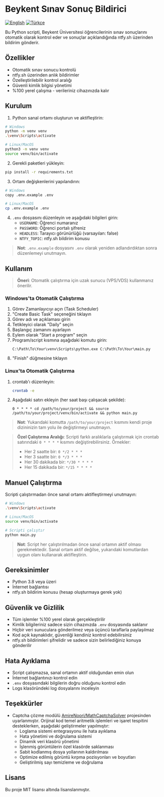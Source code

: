 # Beykent Sınav Sonuç Bildirici

[![English](https://img.shields.io/badge/English-EN-blue)](README.en.md)
[![Türkçe](https://img.shields.io/badge/Türkçe-TR-red)](README.md)

Bu Python scripti, Beykent Üniversitesi öğrencilerinin sınav sonuçlarını otomatik olarak kontrol eder ve sonuçlar açıklandığında ntfy.sh üzerinden bildirim gönderir.

## Özellikler

- Otomatik sınav sonucu kontrolü
- ntfy.sh üzerinden anlık bildirimler
- Özelleştirilebilir kontrol aralığı
- Güvenli kimlik bilgisi yönetimi
- %100 yerel çalışma - verileriniz cihazınızda kalır

## Kurulum

1. Python sanal ortamı oluşturun ve aktifleştirin:

```bash
# Windows
python -m venv venv
.\venv\Scripts\activate

# Linux/MacOS
python3 -m venv venv
source venv/bin/activate
```

2. Gerekli paketleri yükleyin:

```bash
pip install -r requirements.txt
```

3. Ortam değişkenlerini yapılandırın:

```bash
# Windows
copy .env.example .env

# Linux/MacOS
cp .env.example .env
```

4. `.env` dosyasını düzenleyin ve aşağıdaki bilgileri girin:
   - `USERNAME`: Öğrenci numaranız
   - `PASSWORD`: Öğrenci portalı şifreniz
   - `HEADLESS`: Tarayıcı görünürlüğü (varsayılan: false)
   - `NTFY_TOPIC`: ntfy.sh bildirim konusu

> **Not**: `.env.example` dosyasını `.env` olarak yeniden adlandırdıktan sonra düzenlemeyi unutmayın.

## Kullanım

> **Öneri**: Otomatik çalıştırma için uzak sunucu (VPS/VDS) kullanmanız önerilir.

### Windows'ta Otomatik Çalıştırma

1. Görev Zamanlayıcıyı açın (Task Scheduler)
2. "Create Basic Task" seçeneğini tıklayın
3. Görev adı ve açıklaması girin
4. Tetikleyici olarak "Daily" seçin
5. Başlangıç zamanını ayarlayın
6. Eylem olarak "Start a program" seçin
7. Program/script kısmına aşağıdaki komutu girin:
   ```
   C:\Path\To\Your\venv\Scripts\python.exe C:\Path\To\Your\main.py
   ```
8. "Finish" düğmesine tıklayın

### Linux'ta Otomatik Çalıştırma

1. crontab'ı düzenleyin:
   ```bash
   crontab -e
   ```

2. Aşağıdaki satırı ekleyin (her saat başı çalışacak şekilde):
   ```
   0 * * * * cd /path/to/your/project && source /path/to/your/project/venv/bin/activate && python main.py
   ```

> **Not**: Yukarıdaki komutta `/path/to/your/project` kısmını kendi proje dizininizin tam yolu ile değiştirmeyi unutmayın.

> **Özel Çalıştırma Aralığı**: Scripti farklı aralıklarla çalıştırmak için crontab satırındaki `0 * * * *` kısmını değiştirebilirsiniz. Örnekler:
> - Her 2 saatte bir: `0 */2 * * *`
> - Her 3 saatte bir: `0 */3 * * *`
> - Her 30 dakikada bir: `*/30 * * * *`
> - Her 15 dakikada bir: `*/15 * * * *`

## Manuel Çalıştırma

Scripti çalıştırmadan önce sanal ortamı aktifleştirmeyi unutmayın:

```bash
# Windows
.\venv\Scripts\activate

# Linux/MacOS
source venv/bin/activate

# Scripti çalıştır
python main.py
```

> **Not**: Script her çalıştırılmadan önce sanal ortamın aktif olması gerekmektedir. Sanal ortam aktif değilse, yukarıdaki komutlardan uygun olanı kullanarak aktifleştirin.

## Gereksinimler

- Python 3.8 veya üzeri
- İnternet bağlantısı
- ntfy.sh bildirim konusu (hesap oluşturmaya gerek yok)

## Güvenlik ve Gizlilik

- Tüm işlemler %100 yerel olarak gerçekleştirilir
- Kimlik bilgileriniz sadece sizin cihazınızda `.env` dosyasında saklanır
- Hiçbir veri sunuculara gönderilmez veya üçüncü taraflarla paylaşılmaz
- Kod açık kaynaklıdır, güvenliği kendiniz kontrol edebilirsiniz
- ntfy.sh bildirimleri şifrelidir ve sadece sizin belirlediğiniz konuya gönderilir

## Hata Ayıklama

- Script çalışmazsa, sanal ortamın aktif olduğundan emin olun
- İnternet bağlantınızı kontrol edin
- `.env` dosyasındaki bilgilerin doğru olduğunu kontrol edin
- Logs klasöründeki log dosyalarını inceleyin

## Teşekkürler

- Captcha çözme modülü [AmireNoori/MathCaptchaSolver](https://github.com/AmireNoori/MathCaptchaSolver) projesinden uyarlanmıştır. Orijinal kod temel aritmetik işlemleri ve işaret tespitini desteklerken, aşağıdaki geliştirmeler yapılmıştır:
  - Loglama sistemi entegrasyonu ile hata ayıklama
  - Hata yönetimi ve doğrulama sistemi
  - Dinamik veri klasörü yönetimi
  - İşlenmiş görüntülerin özel klasörde saklanması
  - Sabit kodlanmış dosya yollarının kaldırılması
  - Optimize edilmiş görüntü kırpma pozisyonları ve boyutları
  - Geliştirilmiş sayı temizleme ve doğrulama

## Lisans

Bu proje MIT lisansı altında lisanslanmıştır.
